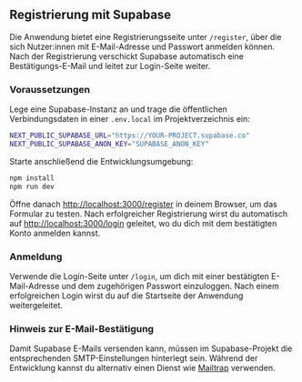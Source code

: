 ## Registrierung mit Supabase

Die Anwendung bietet eine Registrierungsseite unter `/register`, über die sich Nutzer:innen mit E-Mail-Adresse und Passwort anmelden können. Nach der Registrierung verschickt Supabase automatisch eine Bestätigungs-E-Mail und leitet zur Login-Seite weiter.

### Voraussetzungen

Lege eine Supabase-Instanz an und trage die öffentlichen Verbindungsdaten in einer `.env.local` im Projektverzeichnis ein:

```bash
NEXT_PUBLIC_SUPABASE_URL="https://YOUR-PROJECT.supabase.co"
NEXT_PUBLIC_SUPABASE_ANON_KEY="SUPABASE_ANON_KEY"
```

Starte anschließend die Entwicklungsumgebung:

```bash
npm install
npm run dev
```

Öffne danach [http://localhost:3000/register](http://localhost:3000/register) in deinem Browser, um das Formular zu testen. Nach erfolgreicher Registrierung wirst du automatisch auf [http://localhost:3000/login](http://localhost:3000/login) geleitet, wo du dich mit dem bestätigten Konto anmelden kannst.

### Anmeldung

Verwende die Login-Seite unter `/login`, um dich mit einer bestätigten E-Mail-Adresse und dem zugehörigen Passwort einzuloggen. Nach einem erfolgreichen Login wirst du auf die Startseite der Anwendung weitergeleitet.

### Hinweis zur E-Mail-Bestätigung

Damit Supabase E-Mails versenden kann, müssen im Supabase-Projekt die entsprechenden SMTP-Einstellungen hinterlegt sein. Während der Entwicklung kannst du alternativ einen Dienst wie [Mailtrap](https://mailtrap.io/) verwenden.
